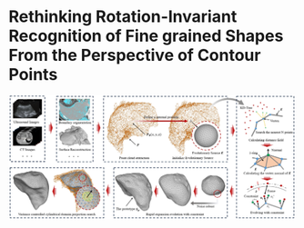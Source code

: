# Rethinking Rotation-Invariant Recognition of Fine grained Shapes From the Perspective of Contour Points

[![](https://github.com/Scalpelapex/Images/blob/main/VC_CDPS/Overview.jpg)](https://github.com/zhenguonie/ANRICN_CGA/blob/main/fig_2.jpg)
